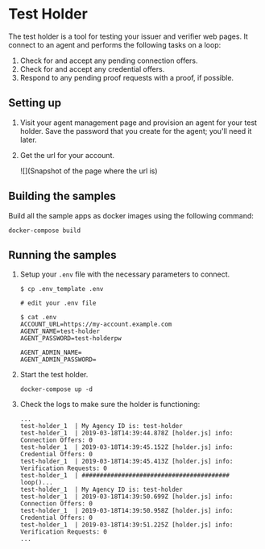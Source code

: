 # Test Holder

The test holder is a tool for testing your issuer and verifier web pages.  It connect to an agent and performs the following tasks on a loop:

1. Check for and accept any pending connection offers.
2. Check for and accept any credential offers.
3. Respond to any pending proof requests with a proof, if possible.

## Setting up

1. Visit your agent management page and provision an agent for your test holder.
Save the password that you create for the agent; you'll need it later.

2. Get the url for your account.

    ![](Snapshot of the page where the url is)

## Building the samples

Build all the sample apps as docker images using the following command:

```
docker-compose build
```

## Running the samples

1. Setup your `.env` file with the necessary parameters to connect.
    ```
    $ cp .env_template .env
    
    # edit your .env file
    
    $ cat .env
    ACCOUNT_URL=https://my-account.example.com
    AGENT_NAME=test-holder
    AGENT_PASSWORD=test-holderpw
    
    AGENT_ADMIN_NAME=
    AGENT_ADMIN_PASSWORD=
    ```

2. Start the test holder.
    ```
    docker-compose up -d
    ```

3. Check the logs to make sure the holder is functioning:
    ```
    ...
    test-holder_1  | My Agency ID is: test-holder
    test-holder_1  | 2019-03-18T14:39:44.878Z [holder.js] info: Connection Offers: 0
    test-holder_1  | 2019-03-18T14:39:45.152Z [holder.js] info: Credential Offers: 0
    test-holder_1  | 2019-03-18T14:39:45.413Z [holder.js] info: Verification Requests: 0
    test-holder_1  | ######################################### loop()...
    test-holder_1  | My Agency ID is: test-holder
    test-holder_1  | 2019-03-18T14:39:50.699Z [holder.js] info: Connection Offers: 0
    test-holder_1  | 2019-03-18T14:39:50.958Z [holder.js] info: Credential Offers: 0
    test-holder_1  | 2019-03-18T14:39:51.225Z [holder.js] info: Verification Requests: 0
    ...
    ```
